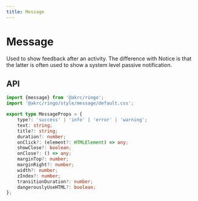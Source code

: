 ```yaml
---
title: Message
---
```


<script setup>
import Message from "./demo/Message.vue"
</script>

# Message

Used to show feedback after an activity. The difference with Notice is that the latter is often used to show a system level passive notification.

<Message />

## API

```ts
import {message} from '@akrc/ringo';
import '@akrc/ringo/style/message/default.css';
```

```ts
export type MessageProps = {
    type?: 'success' | 'info' | 'error' | 'warning';
    text: string;
    title?: string;
    duration?: number;
    onClick?: (element?: HTMLElement) => any;
    showClose?: boolean;
    onClose?: () => any;
    marginTop?: number;
    marginRight?: number;
    width?: number;
    zIndex?: number;
    transitionDuration?: number;
    dangerouslyUseHTML?: boolean;
};
```
